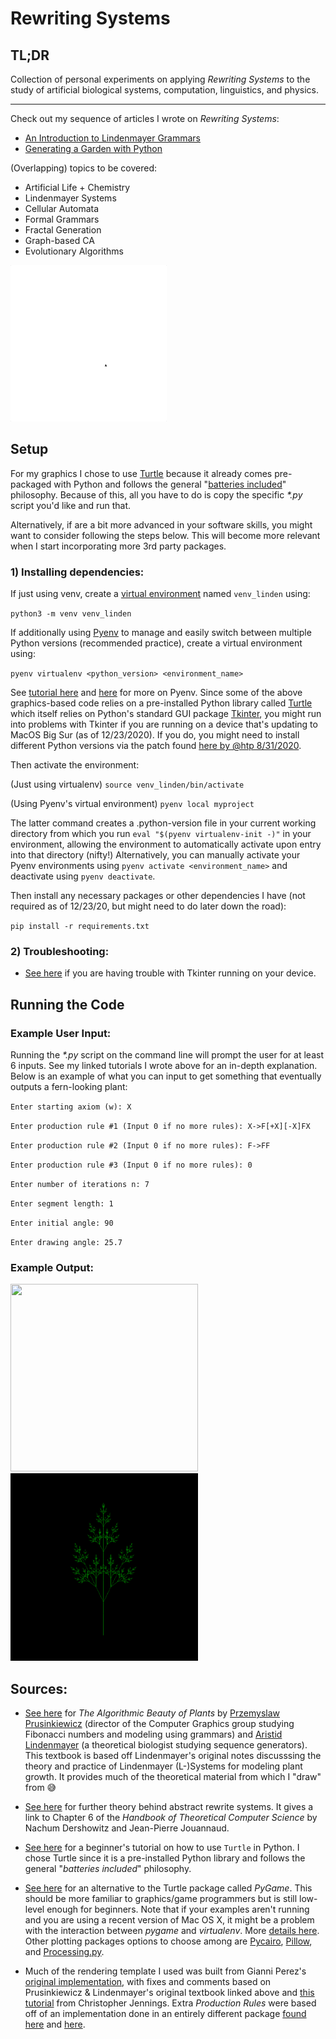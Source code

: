 # Rewriting Systems

## TL;DR
Collection of personal experiments on applying *Rewriting Systems* to the study of artificial biological systems, computation, linguistics, and physics.

---

Check out my sequence of articles I wrote on *Rewriting Systems*:
* [An Introduction to Lindenmayer Grammars](https://mundyreimer.github.io/blog/lindenmayer-grammars-0)
* [Generating a Garden with Python](https://mundyreimer.github.io/blog/lindenmayer-grammars-1)

(Overlapping) topics to be covered: 
* Artificial Life + Chemistry
* Lindenmayer Systems
* Cellular Automata
* Formal Grammars
* Fractal Generation
* Graph-based CA
* Evolutionary Algorithms

<img src="/images/n2_island.gif" width="250" height="250">

## Setup

For my graphics I chose to use [Turtle](https://docs.python.org/3/library/turtle.html) because it already comes pre-packaged with Python and follows the general "[batteries included](https://protocolostomy.com/2010/01/22/what-batteries-included-means/)" philosophy.  Because of this, all you have to do is copy the specific *\*.py* script you'd like and run that.  

Alternatively, if are a bit more advanced in your software skills, you might want to consider following the steps below.  This will become more relevant when I start incorporating more 3rd party packages.

### 1) Installing dependencies:

If just using venv, create a [virtual environment](https://towardsdatascience.com/virtual-environments-104c62d48c54) named `venv_linden` using:

`python3 -m venv venv_linden`

If additionally using [Pyenv](https://github.com/pyenv/pyenv) to manage and easily switch between multiple Python versions (recommended practice), create a virtual environment using:

`pyenv virtualenv <python_version> <environment_name>`

See [tutorial here](https://realpython.com/intro-to-pyenv/) and [here](https://opensource.com/article/19/5/python-3-default-mac) for more on Pyenv. Since some of the above graphics-based code relies on a pre-installed Python library called [Turtle](https://docs.python.org/3/library/turtle.html) which itself relies on Python's standard GUI package [Tkinter](https://realpython.com/python-gui-tkinter/), you might run into problems with Tkinter if you are running on a device that's updating to MacOS Big Sur (as of 12/23/2020).  If you do, you might need to install different Python versions via the patch found [here by @htp 8/31/2020](https://github.com/pyenv/pyenv/issues/1643).   

Then activate the environment: 

(Just using virtualenv) `source venv_linden/bin/activate`

(Using Pyenv's virtual environment) `pyenv local myproject`

The latter command creates a .python-version file in your current working directory from which you run `eval "$(pyenv virtualenv-init -)"` in your environment, allowing the environment to automatically activate upon entry into that directory (nifty!) Alternatively, you can manually activate your Pyenv environments using `pyenv activate <environment_name>` and deactivate using `pyenv deactivate`.

Then install any necessary packages or other dependencies I have (not required as of 12/23/20, but might need to do later down the road): 

`pip install -r requirements.txt`

### 2) Troubleshooting:

* [See here](https://github.com/pyenv/pyenv/issues/1643) if you are having trouble with Tkinter running on your device.  
## Running the Code

### Example User Input:
Running the *\*.py* script on the command line will prompt the user for at least 6 inputs.  See my linked tutorials I wrote above for an in-depth explanation.  Below is an example of what you can input to get something that eventually outputs a fern-looking plant:

`Enter starting axiom (w): X`

`Enter production rule #1 (Input 0 if no more rules): X->F[+X][-X]FX`

`Enter production rule #2 (Input 0 if no more rules): F->FF`

`Enter production rule #3 (Input 0 if no more rules): 0`

`Enter number of iterations n: 7`

`Enter segment length: 1`

`Enter initial angle: 90`

`Enter drawing angle: 25.7`

### Example Output:

<img src="/images/generate_fern1.gif" width="300" height="300">

<img src="/images/fern3.png" width="300" height="300">

## Sources:

* [See here](http://algorithmicbotany.org/papers/abop/abop.pdf) for *The Algorithmic Beauty of Plants* by [Przemyslaw Prusinkiewicz](https://en.wikipedia.org/wiki/Przemys%C5%82aw_Prusinkiewicz) (director of the Computer Graphics group studying Fibonacci numbers and modeling using grammars) and [Aristid Lindenmayer](https://en.wikipedia.org/wiki/Aristid_Lindenmayer) (a theoretical biologist studying sequence generators). This textbook is based off Lindenmayer's original notes discusssing the theory and practice of Lindenmayer (L-)Systems for modeling plant growth.  It provides much of the theoretical material from which I "draw" from 😅

* [See here](https://www.cs.tau.ac.il/~nachum/papers/survey-draft.pdf) for further theory behind abstract rewrite systems.  It gives a link to Chapter 6 of the *Handbook of Theoretical Computer Science* by Nachum Dershowitz and Jean-Pierre Jouannaud. 

* [See here](https://realpython.com/beginners-guide-python-turtle/) for a beginner's tutorial on how to use `Turtle` in Python.  I chose Turtle since it is a pre-installed Python library and follows the general "*batteries included*" philosophy. 

* [See here](https://hackaday.io/project/11721-python-l-system) for an alternative to the Turtle package called *PyGame*.  This should be more familiar to graphics/game programmers but is still low-level enough for beginners.  Note that if your examples aren't running and you are using a recent version of Mac OS X, it might be a problem with the interaction between *pygame* and *virtualenv*. More [details here](https://github.com/pygame/pygame/issues/203#issuecomment-365798598).  Other plotting packages options to choose among are [Pycairo](https://pycairo.readthedocs.io/en/latest/), [Pillow](https://pillow.readthedocs.io/en/stable/), and [Processing.py](https://py.processing.org/).  

* Much of the rendering template I used was built from Gianni Perez's [original implementation](https://github.com/ambron60/l-system-drawing), with fixes and comments based on Prusinkiewicz & Lindenmayer's original textbook linked above and [this tutorial](https://cgjennings.ca/articles/l-systems/) from Christopher Jennings.  Extra *Production Rules* were based off of an implementation done in an entirely different package [found here](https://hackaday.io/project/11721-python-l-system) and [here](https://cdn.hackaday.io/files/11721501471264/baum.py).  





